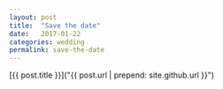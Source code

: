 ```yaml
---
layout: post
title:  "Save the date"
date:   2017-01-22
categories: wedding
permalink: save-the-date
---
```


[{{ post.title }}]("{{ post.url | prepend: site.github.url }}")
